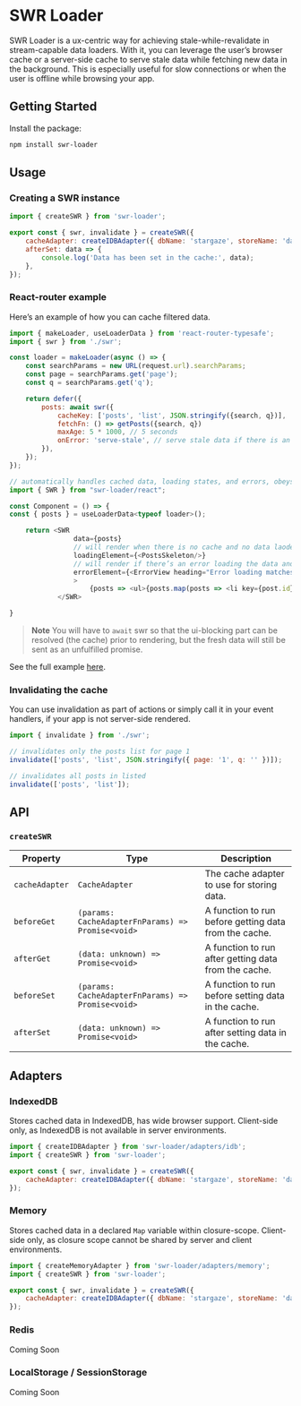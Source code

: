 # SWR Loader

SWR Loader is a ux-centric way for achieving stale-while-revalidate in stream-capable data loaders. With it, you can leverage the user’s browser cache or a server-side cache to serve stale data while fetching new data in the background. This is especially useful for slow connections or when the user is offline while browsing your app.

## Getting Started

Install the package:

```bash
npm install swr-loader
```

## Usage

### Creating a SWR instance

```js
import { createSWR } from 'swr-loader';

export const { swr, invalidate } = createSWR({
	cacheAdapter: createIDBAdapter({ dbName: 'stargaze', storeName: 'data_cache' }),
	afterSet: data => {
		console.log('Data has been set in the cache:', data);
	},
});
```

### React-router example

Here’s an example of how you can cache filtered data.

```js
import { makeLoader, useLoaderData } from 'react-router-typesafe';
import { swr } from './swr';

const loader = makeLoader(async () => {
    const searchParams = new URL(request.url).searchParams;
    const page = searchParams.get('page');
    const q = searchParams.get('q');

	return defer({
		posts: await swr({
			cacheKey: ['posts', 'list', JSON.stringify({search, q})],
			fetchFn: () => getPosts({search, q})
			maxAge: 5 * 1000, // 5 seconds
			onError: 'serve-stale', // serve stale data if there is an error fetching new data, e.g.: internet is down
		}),
	});
});

// automatically handles cached data, loading states, and errors, obeys `onError` behaviour
import { SWR } from "swr-loader/react";

const Component = () => {
const { posts } = useLoaderData<typeof loader>();

    return <SWR
                data={posts}
                // will render when there is no cache and no data laoded yet
                loadingElement={<PostsSkeleton/>}
                // will render if there’s an error loading the data and there is no cache
                errorElement={<ErrorView heading="Error loading matches" />}
    			>
    				{posts => <ul>{posts.map(posts => <li key={post.id}>{post.title}</li>)}</ul>}
            </SWR>

}

```

> **Note**
> You will have to `await` swr so that the ui-blocking part can be resolved (the cache) prior to rendering, but the fresh data will still be sent as an unfulfilled promise.

See the full example [here](/examples/vite-react).

### Invalidating the cache

You can use invalidation as part of actions or simply call it in your event handlers, if your app is not server-side rendered.

```js
import { invalidate } from './swr';

// invalidates only the posts list for page 1
invalidate(['posts', 'list', JSON.stringify({ page: '1', q: '' })]);

// invalidates all posts in listed
invalidate(['posts', 'list']);
```

## API

### `createSWR`

| Property       | Type                                              | Description                                           |
| -------------- | ------------------------------------------------- | ----------------------------------------------------- |
| `cacheAdapter` | `CacheAdapter`                                    | The cache adapter to use for storing data.            |
| `beforeGet`    | `(params: CacheAdapterFnParams) => Promise<void>` | A function to run before getting data from the cache. |
| `afterGet`     | `(data: unknown) => Promise<void>`                | A function to run after getting data from the cache.  |
| `beforeSet`    | `(params: CacheAdapterFnParams) => Promise<void>` | A function to run before setting data in the cache.   |
| `afterSet`     | `(data: unknown) => Promise<void>`                | A function to run after setting data in the cache.    |

## Adapters

### IndexedDB

Stores cached data in IndexedDB, has wide browser support. Client-side only, as IndexedDB is not available in server environments.

```js
import { createIDBAdapter } from 'swr-loader/adapters/idb';
import { createSWR } from 'swr-loader';

export const { swr, invalidate } = createSWR({
	cacheAdapter: createIDBAdapter({ dbName: 'stargaze', storeName: 'data_cache' });
});
```

### Memory

Stores cached data in a declared `Map` variable within closure-scope. Client-side only, as closure scope cannot be shared by server and client environments.

```js
import { createMemoryAdapter } from 'swr-loader/adapters/memory';
import { createSWR } from 'swr-loader';

export const { swr, invalidate } = createSWR({
	cacheAdapter: createIDBAdapter({ dbName: 'stargaze', storeName: 'data_cache' }),
});
```

### Redis

Coming Soon

### LocalStorage / SessionStorage

Coming Soon
